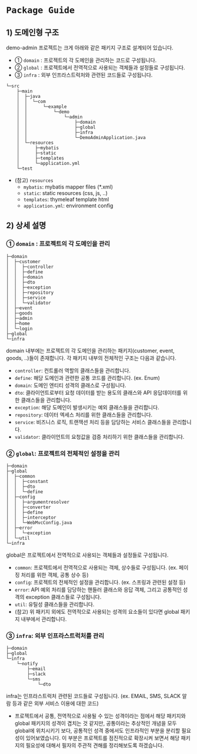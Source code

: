 # `Package Guide`

## 1) 도메인형 구조
demo-admin 프로젝트는 크게 아래와 같은 패키지 구조로 설계되어 있습니다.
- ① `domain` : 프로젝트의 각 도메인을 관리하는 코드로 구성됩니다.
- ② `global` : 프로젝트에서 전역적으로 사용되는 객체들과 설정들로 구성됩니다.
- ③ `infra` : 외부 인프라스트럭처와 관련된 코드들로 구성됩니다.

```
└─src
    ├─main
    │  ├─java
    │  │  └─com
    │  │      └─example
    │  │          └─demo
    │  │              └─admin
    │  │                  ├─domain
    │  │                  ├─global
    │  │                  ├─infra
    │  │                  └─DemoAdminApplication.java
    │  └─resources
    │      ├─mybatis
    │      ├─static
    │      ├─templates
    │      └─application.yml
    └─test
```
- (참고) `resources`
  - `mybatis`: mybatis mapper files (*.xml)
  - `static`: static resources (css, js, ..)
  - `templates`: thymeleaf template html
  - `application.yml`: environment config


## 2) 상세 설명
### ① `domain` : 프로젝트의 각 도메인을 관리

```
├─domain
│  ├─customer
│  │  ├─controller
│  │  ├─define
│  │  ├─domain
│  │  ├─dto
│  │  ├─exception
│  │  ├─repository
│  │  ├─service
│  │  └─validator
│  ├─event
│  ├─goods
│  ├─admin
│  ├─home
│  └─login
├─global
└─infra
```

domain 내부에는 프로젝트의 각 도메인을 관리하는 패키지(customer, event, goods, ..)들이 존재합니다. 각 패키지 내부의 전체적인 구조는 다음과 같습니다.

- `controller`: 컨트롤러 역할의 클래스들을 관리합니다.
- `define`: 해당 도메인과 관련한 공통 코드를 관리합니다. (ex. Enum)
- `domain`: 도메인 엔티티 성격의 클래스로 구성됩니다.
- `dto`: 클라이언트로부터 요청 데이터를 받는 용도의 클래스와 API 응답데이터를 위한 클래스들을 관리합니다.
- `exception`: 해당 도메인이 발생시키는 예외 클래스들을 관리합니다.
- `repository`: 데이터 엑세스 처리를 위한 클래스들을 관리합니다.
- `service`: 비즈니스 로직, 트랜잭션 처리 등을 담당하는 서비스 클래스들을 관리합니다.
- `validator`: 클라이언트의 요청값을 검증 처리하기 위한 클래스들을 관리합니다.


### ② `global`: 프로젝트의 전체적인 설정을 관리

```
├─domain
├─global
│  ├─common
│  │  ├─constant
│  │  ├─dto
│  │  └─define
│  ├─config
│  │  ├─argumentresolver
│  │  ├─converter
│  │  ├─define
│  │  ├─interceptor
│  │  └─WebMvcConfig.java
│  ├─error
│  │  └─exception
│  └─util
└─infra
```

global은 프로젝트에서 전역적으로 사용되는 객체들과 설정들로 구성됩니다.

- `common`: 프로젝트에서 전역적으로 사용되는 객체, 상수들로 구성됩니다. (ex. 페이징 처리를 위한 객체, 공통 상수 등)
- `config`: 프로젝트의 전체적인 설정을 관리합니다. (ex. 스프링과 관련된 설정 등)
- `error`: API 예외 처리를 담당하는 핸들러 클래스와 응답 객체, 그리고 공통적인 성격의 exception 클래스들로 구성됩니다.
- `util`: 유틸성 클래스들을 관리합니다.
- (참고) 위 패키지 외에도 전역적으로 사용되는 성격의 요소들이 있다면 global 패키지 내부에서 관리합니다.


### ③ `infra`: 외부 인프라스트럭처를 관리

```
├─domain
├─global
└─infra
    └─notify
        ├─email
        ├─slack
        └─sms
            └─dto
```

infra는 인프라스트럭처 관련된 코드들로 구성됩니다. (ex. EMAIL, SMS, SLACK 알람 등과 같은 외부 서비스 이용에 대한 코드)
- 프로젝트에서 공통, 전역적으로 사용될 수 있는 성격이라는 점에서 해당 패키지와 global 패키지의 성격이 겹치는 것 같지만, 공통이라는 추상적인 개념을 모두 global에 위치시키기 보다, 공통적인 성격 중에서도 인프라적인 부분을 분리할 필요성이 있어보였습니다. 이 부분은 프로젝트를 점진적으로 확장시켜 보면서 해당 패키지의 필요성에 대해서 필자의 주관적 견해를 정리해보도록 하겠습니다.
